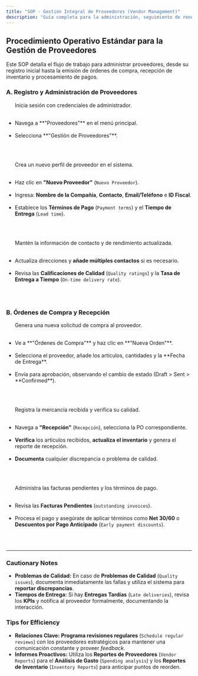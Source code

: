 ```yaml
---
title: "SOP · Gestión Integral de Proveedores (Vendor Management)"
description: "Guía completa para la administración, seguimiento de rendimiento, procesamiento de órdenes de compra y gestión de pagos a proveedores."
---
```


## Procedimiento Operativo Estándar para la Gestión de Proveedores

Este SOP detalla el flujo de trabajo para administrar proveedores, desde su registro inicial hasta la emisión de órdenes de compra, recepción de inventario y procesamiento de pagos.

### A. Registro y Administración de Proveedores

<Steps titleSize="h3">
  <Step title="Paso 1 · Acceso a Gestión de Proveedores" icon="handshake" iconType="solid" stepNumber={1}>
    Inicia sesión con credenciales de administrador.
    <ul>
      <li>Navega a **"Proveedores"** en el menú principal.</li>
      <li>Selecciona **"Gestión de Proveedores"**.</li>
    </ul>
  </Step>

  <Step title="Paso 2 · Agregar Nuevo Proveedor" icon="user-plus" iconType="solid" stepNumber={2}>
    Crea un nuevo perfil de proveedor en el sistema.
    <ul>
      <li>Haz clic en **"Nuevo Proveedor"** (`Nuevo Proveedor`).</li>
      <li>Ingresa: **Nombre de la Compañía**, **Contacto**, **Email/Teléfono** e **ID Fiscal**.</li>
      <li>Establece los **Términos de Pago** (`Payment terms`) y el **Tiempo de Entrega** (`Lead time`).</li>
    </ul>
  </Step>

  <Step title="Paso 3 · Monitoreo de Información y Rendimiento" icon="chart-simple" iconType="solid" stepNumber={3}>
    Mantén la información de contacto y de rendimiento actualizada.
    <ul>
      <li>Actualiza direcciones y **añade múltiples contactos** si es necesario.</li>
      <li>Revisa las **Calificaciones de Calidad** (`Quality ratings`) y la **Tasa de Entrega a Tiempo** (`On-time delivery rate`).</li>
    </ul>
  </Step>
</Steps>

### B. Órdenes de Compra y Recepción

<Steps titleSize="h3">
  <Step title="Paso 4 · Crear una Orden de Compra (PO)" icon="file-invoice-dollar" iconType="solid" stepNumber={4}>
    Genera una nueva solicitud de compra al proveedor.
    <ul>
      <li>Ve a **"Órdenes de Compra"** y haz clic en **"Nueva Orden"**.</li>
      <li>Selecciona el proveedor, añade los artículos, cantidades y la **Fecha de Entrega**.</li>
      <li>Envía para aprobación, observando el cambio de estado (Draft > Sent > **Confirmed**).</li>
    </ul>
  </Step>

  <Step title="Paso 5 · Recepción y Control de Calidad" icon="truck-loading" iconType="solid" stepNumber={5}>
    Registra la mercancía recibida y verifica su calidad.
    <ul>
      <li>Navega a **"Recepción"** (`Recepción`), selecciona la PO correspondiente.</li>
      <li>**Verifica** los artículos recibidos, **actualiza el inventario** y genera el reporte de recepción.</li>
      <li>**Documenta** cualquier discrepancia o problema de calidad.</li>
    </ul>
  </Step>

  <Step title="Paso 6 · Procesamiento de Pagos" icon="credit-card" iconType="solid" stepNumber={6}>
    Administra las facturas pendientes y los términos de pago.
    <ul>
      <li>Revisa las **Facturas Pendientes** (`outstanding invoices`).</li>
      <li>Procesa el pago y asegúrate de aplicar términos como **Net 30/60** o **Descuentos por Pago Anticipado** (`Early payment discounts`).</li>
    </ul>
  </Step>
</Steps>

---

### Cautionary Notes

- **Problemas de Calidad:** En caso de **Problemas de Calidad** (`Quality issues`), documenta inmediatamente las fallas y utiliza el sistema para **reportar discrepancias**.
- **Tiempos de Entrega:** Si hay **Entregas Tardías** (`Late deliveries`), revisa los **KPIs** y notifica al proveedor formalmente, documentando la interacción.

### Tips for Efficiency

- **Relaciones Clave:** **Programa revisiones regulares** (`Schedule regular reviews`) con los proveedores estratégicos para mantener una comunicación constante y proveer *feedback*.
- **Informes Proactivos:** Utiliza los **Reportes de Proveedores** (`Vendor Reports`) para el **Análisis de Gasto** (`Spending analysis`) y los **Reportes de Inventario** (`Inventory Reports`) para anticipar puntos de reorden.
